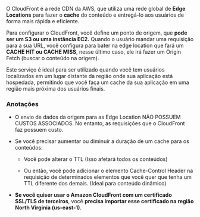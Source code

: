 O CloudFront é a rede CDN da AWS, que utiliza uma rede global de **Edge Locations** para fazer o **cache** do conteúdo e entregá-lo aos usuários de forma mais rápida e eficiente.

Para configurar o CloudFront, você define um ponto de origem, que **pode ser um S3 ou uma instância EC2.** Quando o usuário mandar uma requisição para a sua URL, você configura para bater na edge location que fará um **CACHE HIT ou CACHE MISS**, nesse último caso, ele irá fazer um Origin Fetch (buscar o conteúdo na origem).

Este serviço é ideal para ser utilizado quando você tem usuários localizados em um lugar distante da região onde sua aplicação está hospedada, permitindo que você faça um cache da sua aplicação em uma região mais próxima dos usuários finais.

### Anotações
- O envio de dados da origem para as Edge Location NÃO POSSUEM CUSTOS ASSOCIADOS. No entanto, as requisições que o CloudFront faz possuem custo.

- Se você precisar aumentar ou diminuir a duração de um cache para os conteúdos:
	- Você pode alterar o TTL (Isso afetará todos os conteúdos)

	- Ou então, você pode adicionar o elemento Cache-Control Header na requisição de determinados elementos que você quer que tenha um TTL diferente dos demais. (Ideal para conteúdo dinâmico)

- **Se você quiser usar o Amazon CloudFront com um certificado SSL/TLS de terceiros**, você **precisa importar esse certificado na região North Virginia (us-east-1)**.
